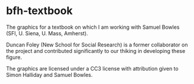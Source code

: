 # bfh-textbook
The graphics for a textbook on which I am working with Samuel Bowles (SFI, U. Siena, U. Mass, Amherst).  

Duncan Foley (New School for Social Research) is a former collaborator on the project and contributed significantly to our thiking in developing these figure.

The graphics are licensed under a CC3 license with attribution given to Simon Halliday and Samuel Bowles. 
